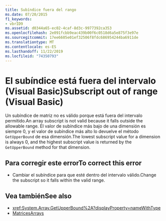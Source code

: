 ```yaml
---
title: Subíndice fuera del rango
ms.date: 07/20/2015
f1_keywords:
- vbrID9
ms.assetid: d0344a65-ec02-4caf-8d3c-9977392ca353
ms.openlocfilehash: 2e091fcbb9eac439b00f6c0518d6a5e875f3e97e
ms.sourcegitcommit: 17ee6605e01ef32506f8fdc686954244ba6911de
ms.translationtype: MT
ms.contentlocale: es-ES
ms.lasthandoff: 11/22/2019
ms.locfileid: "74350793"
---
```

# <a name="subscript-out-of-range-visual-basic"></a><span data-ttu-id="156cb-102">El subíndice está fuera del intervalo (Visual Basic)</span><span class="sxs-lookup"><span data-stu-id="156cb-102">Subscript out of range (Visual Basic)</span></span>
<span data-ttu-id="156cb-103">Un subíndice de matriz no es válido porque está fuera del intervalo permitido.</span><span class="sxs-lookup"><span data-stu-id="156cb-103">An array subscript is not valid because it falls outside the allowable range.</span></span> <span data-ttu-id="156cb-104">El valor de subíndice más bajo de una dimensión es siempre 0, y el valor de subíndice más alto lo devuelve el método `GetUpperBound` de esa dimensión.</span><span class="sxs-lookup"><span data-stu-id="156cb-104">The lowest subscript value for a dimension is always 0, and the highest subscript value is returned by the `GetUpperBound` method for that dimension.</span></span>  
  
## <a name="to-correct-this-error"></a><span data-ttu-id="156cb-105">Para corregir este error</span><span class="sxs-lookup"><span data-stu-id="156cb-105">To correct this error</span></span>  
  
- <span data-ttu-id="156cb-106">Cambiar el subíndice para que esté dentro del intervalo válido.</span><span class="sxs-lookup"><span data-stu-id="156cb-106">Change the subscript so it falls within the valid range.</span></span>  
  
## <a name="see-also"></a><span data-ttu-id="156cb-107">Vea también</span><span class="sxs-lookup"><span data-stu-id="156cb-107">See also</span></span>

- <xref:System.Array.GetUpperBound%2A?displayProperty=nameWithType>
- [<span data-ttu-id="156cb-108">Matrices</span><span class="sxs-lookup"><span data-stu-id="156cb-108">Arrays</span></span>](../../../visual-basic/programming-guide/language-features/arrays/index.md)
